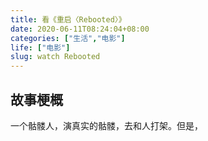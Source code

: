 ```yaml
---
title: 看《重启〈Rebooted〉》
date: 2020-06-11T08:24:04+08:00
categories: ["生活","电影"]
life: ["电影"]
slug: watch Rebooted
---
```


## 故事梗概

一个骷髅人，演真实的骷髅，去和人打架。但是，